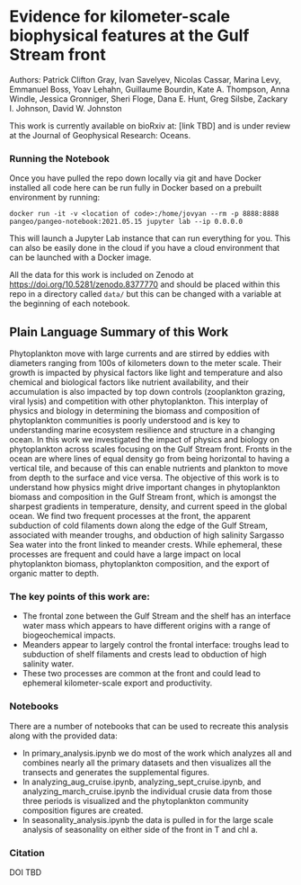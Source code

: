 # Evidence for kilometer-scale biophysical features at the Gulf Stream front

Authors: Patrick Clifton Gray, Ivan Savelyev, Nicolas Cassar, Marina Levy, Emmanuel Boss, Yoav Lehahn, Guillaume Bourdin, Kate A. Thompson, Anna Windle, Jessica Gronniger, Sheri Floge, Dana E. Hunt, Greg Silsbe, Zackary I. Johnson, David W. Johnston

This work is currently available on bioRxiv at: [link TBD] and is under review at the Journal of Geophysical Research: Oceans.

### Running the Notebook
Once you have pulled the repo down locally via git and have Docker installed all code here can be run fully in Docker based on a prebuilt environment by running:

`docker run -it -v <location of code>:/home/jovyan --rm -p 8888:8888 pangeo/pangeo-notebook:2021.05.15 jupyter lab --ip 0.0.0.0`

This will launch a Jupyter Lab instance that can run everything for you. This can also be easily done in the cloud if you have a cloud environment that can be launched with a Docker image.

All the data for this work is included on Zenodo at https://doi.org/10.5281/zenodo.8377770 and should be placed within this repo in a directory called `data/` but this can be changed with a variable at the beginning of each notebook.

## Plain Language Summary of this Work

Phytoplankton move with large currents and are stirred by eddies with diameters ranging from 100s of kilometers down to the meter scale. Their growth is impacted by physical factors like light and temperature and also chemical and biological factors like nutrient availability, and their accumulation is also impacted by top down controls (zooplankton grazing, viral lysis) and competition with other phytoplankton. This interplay of physics and biology in determining the biomass and composition of phytoplankton communities is poorly understood and is key to understanding marine ecosystem resilience and structure in a changing ocean. In this work we investigated the impact of physics and biology on phytoplankton across scales focusing on the Gulf Stream front. Fronts in the ocean are where lines of equal density go from being horizontal to having a vertical tile, and because of this can enable nutrients and plankton to move from depth to the surface and vice versa. The objective of this work is to understand how physics might drive important changes in phytoplankton biomass and composition in the Gulf Stream front, which is amongst the sharpest gradients in temperature, density, and current speed in the global ocean. We find two frequent processes at the front, the apparent subduction of cold filaments down along the edge of the Gulf Stream, associated with meander troughs, and obduction of high salinity Sargasso Sea water into the front linked to meander crests. While ephemeral, these processes are frequent and could have a large impact on local phytoplankton biomass, phytoplankton composition, and the export of organic matter to depth.

### The key points of this work are:
-  The frontal zone between the Gulf Stream and the shelf has an interface water mass which appears to have different origins with a range of biogeochemical impacts.
-  Meanders appear to largely control the frontal interface: troughs lead to subduction of shelf filaments and crests lead to obduction of high salinity water. 
-  These two processes are common at the front and could lead to ephemeral kilometer-scale export and productivity.

### Notebooks
There are a number of notebooks that can be used to recreate this analysis along with the provided data: 
- In primary_analysis.ipynb we do most of the work which analyzes all and combines nearly all the primary datasets and then visualizes all the transects and generates the supplemental figures.
- In analyzing_aug_cruise.ipynb, analyzing_sept_cruise.ipynb, and analyzing_march_cruise.ipynb the individual crusie data from those three periods is visualized and the phytoplankton community composition figures are created.
- In seasonality_analysis.ipynb the data is pulled in for the large scale analysis of seasonality on either side of the front in T and chl a.

### Citation
DOI TBD
